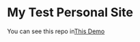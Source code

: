 # My Test Personal Site
You can see this repo in[This Demo](https://saeedehsaldorgar.github.io/BMI-calculator/)
